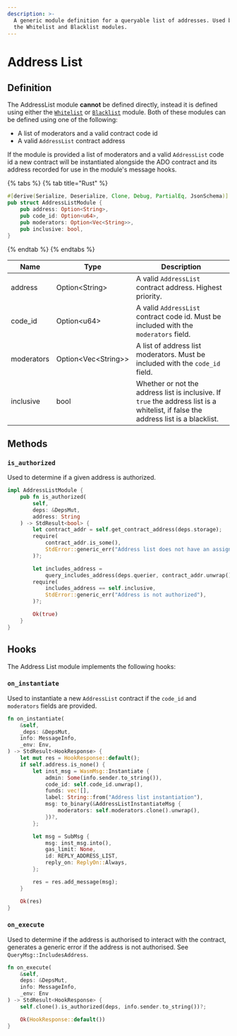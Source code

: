 ```yaml
---
description: >-
  A generic module definition for a queryable list of addresses. Used by both
  the Whitelist and Blacklist modules.
---
```


# Address List

## Definition

The AddressList module **cannot** be defined directly, instead it is defined using either the [`Whitelist`](https://app.gitbook.com/o/-LSIp3xE4R-AyCUl9k\_P/s/-MdsL0ugFI5WNyjzflKI/c/Al8Wb6fICx0KwYkblGXN/modules/address-list/whitelist) or [`Blacklist`](https://app.gitbook.com/o/-LSIp3xE4R-AyCUl9k\_P/s/-MdsL0ugFI5WNyjzflKI/c/Al8Wb6fICx0KwYkblGXN/modules/address-list/blacklist) module. Both of these modules can be defined using one of the following:

* A list of moderators and a valid contract code id
* A valid `AddressList` contract address

If the module is provided a list of moderators and a valid `AddressList` code id a new contract will be instantiated alongside the ADO contract and its address recorded for use in the module's message hooks.&#x20;

{% tabs %}
{% tab title="Rust" %}
```rust
#[derive(Serialize, Deserialize, Clone, Debug, PartialEq, JsonSchema)]
pub struct AddressListModule {
    pub address: Option<String>,
    pub code_id: Option<u64>,
    pub moderators: Option<Vec<String>>,
    pub inclusive: bool,
}
```
{% endtab %}
{% endtabs %}

| Name       | Type                  | Description                                                                                                                        |
| ---------- | --------------------- | ---------------------------------------------------------------------------------------------------------------------------------- |
| address    | Option\<String>       | A valid `AddressList` contract address. Highest priority.                                                                          |
| code\_id   | Option\<u64>          | A valid `AddressList` contract code id. Must be included with the `moderators` field.                                              |
| moderators | Option\<Vec\<String>> | A list of address list moderators. Must be included with the `code_id` field.                                                      |
| inclusive  | bool                  | Whether or not the address list is inclusive. If `true` the address list is a whitelist, if false the address list is a blacklist. |

## Methods

### `is_authorized`

Used to determine if a given address is authorized.

```rust
impl AddressListModule {
    pub fn is_authorized(
        self, 
        deps: &DepsMut, 
        address: String
    ) -> StdResult<bool> {
        let contract_addr = self.get_contract_address(deps.storage);
        require(
            contract_addr.is_some(),
            StdError::generic_err("Address list does not have an assigned contract address"),
        )?;

        let includes_address =
            query_includes_address(deps.querier, contract_addr.unwrap(), address.clone())?;
        require(
            includes_address == self.inclusive,
            StdError::generic_err("Address is not authorized"),
        )?;

        Ok(true)
    }
}
```

## Hooks

The Address List module implements the following hooks:

### `on_instantiate`

Used to instantiate a new `AddressList` contract if the `code_id` and `moderators` fields are provided.

```rust
fn on_instantiate(
    &self,
    _deps: &DepsMut,
    info: MessageInfo,
    _env: Env,
) -> StdResult<HookResponse> {
    let mut res = HookResponse::default();
    if self.address.is_none() {
        let inst_msg = WasmMsg::Instantiate {
            admin: Some(info.sender.to_string()),
            code_id: self.code_id.unwrap(),
            funds: vec![],
            label: String::from("Address list instantiation"),
            msg: to_binary(&AddressListInstantiateMsg {
                moderators: self.moderators.clone().unwrap(),
            })?,
        };

        let msg = SubMsg {
            msg: inst_msg.into(),
            gas_limit: None,
            id: REPLY_ADDRESS_LIST,
            reply_on: ReplyOn::Always,
        };

        res = res.add_message(msg);
    }

    Ok(res)
}
```

### `on_execute`

Used to determine if the address is authorised to interact with the contract, generates a generic error if the address is not authorised. See `QueryMsg::IncludesAddress`.

```rust
fn on_execute(
    &self, 
    deps: &DepsMut, 
    info: MessageInfo, 
    _env: Env
) -> StdResult<HookResponse> {
    self.clone().is_authorized(deps, info.sender.to_string())?;

    Ok(HookResponse::default())
}
```
